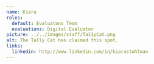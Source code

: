 ```yaml
---
name: Kiara
roles:
  default: Evaluatons Team
  evaluations: Digital Evaluator
picture: ../../images/staff/Ta11yCat.png
alt: The Tally Cat has claimed this spot.
links:
  linkedin: http://www.linkedin.com/in/kiarastohlman
---
```

